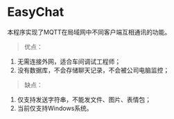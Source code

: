 # EasyChat

本程序实现了MQTT在局域网中不同客户端互相通讯的功能。

> 优点：

1. 无需连接外网，适合车间调试工程师；
2. 没有数据库，不会存储聊天记录，不会被公司电脑监控；

> 缺点：

1. 仅支持发送字符串，不能发文件、图片、表情包；
2. 当前仅支持Windows系统。
